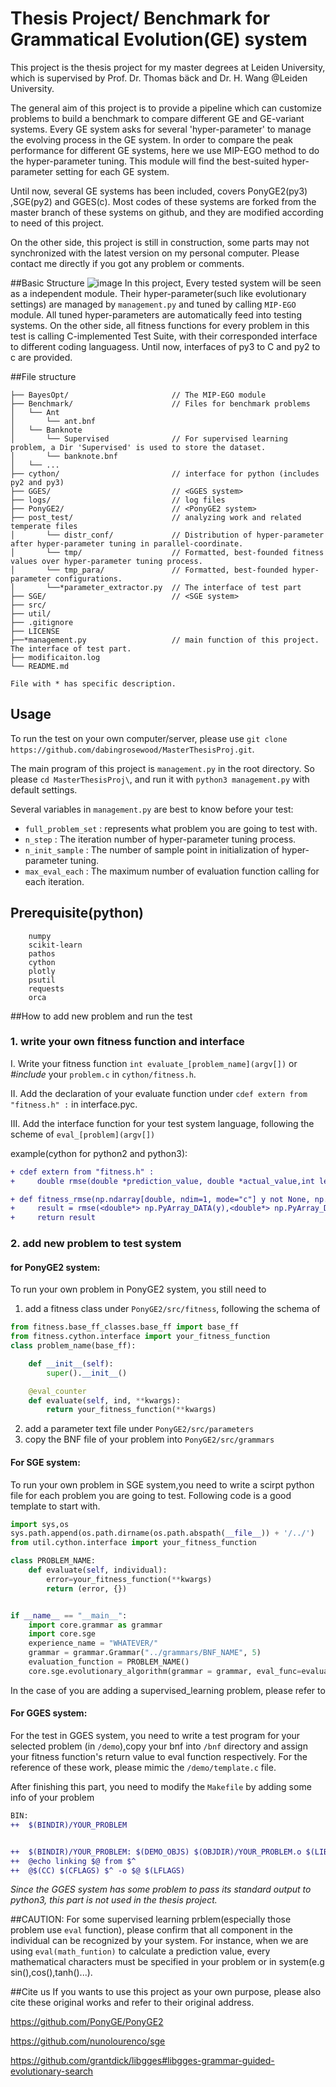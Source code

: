 # Thesis Project/ Benchmark for Grammatical Evolution(GE) system
This project is the thesis project for my master degrees at Leiden University, which is supervised by Prof. Dr. Thomas bäck and Dr. H. Wang @Leiden University. 

The general aim of this project is to provide a pipeline which can customize problems to build a benchmark to compare different GE and GE-variant systems. 
Every GE system asks for several 'hyper-parameter' to manage the evolving process in the GE system. In order to compare the peak performance for different GE systems, here we use MIP-EGO method to do the hyper-parameter tuning. This module will find the best-suited hyper-parameter setting for each GE system.

Until now, several GE systems has been included, covers PonyGE2(py3) ,SGE(py2) and GGES(c). 
Most codes of these systems are forked from the master branch of these systems on github, and they are modified according to need of this project.


On the other side, this project is still in construction, some parts may not synchronized with the latest version on my personal computer. Please contact me directly if you got any problem or comments.



##Basic Structure
![image](http://assets.processon.com/chart_image/5d2c90f9e4b065dc42a56c41.png)
In this project, Every tested system will be seen as a independent module. Their hyper-parameter(such like evolutionary settings) are managed  by `management.py` and tuned by calling `MIP-EGO` module. All tuned hyper-parameters are automatically feed into testing systems.
On the other side, all fitness functions for every problem in this test is calling C-implemented Test Suite, with their corresponded interface to different coding languagess. Until now, interfaces of py3 to C and py2 to c are provided.

##File structure
```text
├── BayesOpt/                       // The MIP-EGO module
├── Benchmark/                      // Files for benchmark problems
│   └── Ant
│       └── ant.bnf         
│   └── Banknote
│       └── Supervised              // For supervised learning problem, a Dir 'Supervised' is used to store the dataset.
│       └── banknote.bnf    
│   └── ...     
├── cython/                         // interface for python (includes py2 and py3)
├── GGES/                           // <GGES system>
├── logs/                           // log files
├── PonyGE2/                        // <PonyGE2 system>
├── post_test/                      // analyzing work and related temperate files
│       └── distr_conf/             // Distribution of hyper-parameter after hyper-parameter tuning in parallel-coordinate.
│       └── tmp/                    // Formatted, best-founded fitness values over hyper-parameter tuning process.
│       └── tmp_para/               // Formatted, best-founded hyper-parameter configurations.
│       └──*parameter_extractor.py  // The interface of test part
├── SGE/                            // <SGE system>
├── src/                            
├── util/
├── .gitignore
├── LICENSE
├──*management.py                   // main function of this project. The interface of test part.
├── modificaiton.log
└── README.md 

File with * has specific description. 
```

## Usage
To run the test on your own computer/server, please use `git clone https://github.com/dabingrosewood/MasterThesisProj.git`.

The main program of this project is `management.py` in the root directory. So please `cd MasterThesisProj\`, and run it with `python3 management.py` with default settings.

Several variables in `management.py` are best to know before your test:

+ `full_problem_set` : represents what problem you are going to test with.
+ `n_step` : The iteration number of hyper-parameter tuning process.
+ `n_init_sample` : The number of sample point in initialization of hyper-parameter tuning.
+ `max_eval_each` : The maximum number of evaluation function calling for each iteration.

## Prerequisite(python)
```
    numpy
    scikit-learn
    pathos
    cython
    plotly
    psutil 
    requests
    orca

```



##How to add new problem and run the test
### 1. write your own fitness function and interface
I. Write your fitness function  `int evaluate_[problem_name](argv[])` or _#include_ your `problem.c` in `cython/fitness.h`.

II. Add the declaration of your evaluate function under `cdef extern from "fitness.h" :` in interface.pyc.

III. Add the interface function for your test system language,  following the scheme of `eval_[problem](argv[])`

example(cython for python2 and python3):
```diff
+ cdef extern from "fitness.h" :
+     double rmse(double *prediction_value, double *actual_value,int length);

+ def fitness_rmse(np.ndarray[double, ndim=1, mode="c"] y not None, np.ndarray[double, ndim=1, mode="c"] yhat not None):
+     result = rmse(<double*> np.PyArray_DATA(y),<double*> np.PyArray_DATA(yhat),y.shape[0])
+     return result
```


### 2. add new problem to test system
#### for PonyGE2 system:
To run your own problem in PonyGE2 system, you still need to
1. add a fitness class under `PonyGE2/src/fitness`, following the schema of 
```python
from fitness.base_ff_classes.base_ff import base_ff
from fitness.cython.interface import your_fitness_function
class problem_name(base_ff):

    def __init__(self):
        super().__init__()

    @eval_counter
    def evaluate(self, ind, **kwargs):
        return your_fitness_function(**kwargs)
```
2. add a parameter text file under `PonyGE2/src/parameters`
3. copy the BNF file of your problem into `PonyGE2/src/grammars`

#### For SGE system:
To run your own problem in SGE system,you need to write a scirpt python file for each problem you are going to test.
Following code is a good template to start with.
```python
import sys,os
sys.path.append(os.path.dirname(os.path.abspath(__file__)) + '/../')
from util.cython.interface import your_fitness_function

class PROBLEM_NAME:
    def evaluate(self, individual):
        error=your_fitness_function(**kwargs)
        return (error, {})


if __name__ == "__main__":
    import core.grammar as grammar
    import core.sge
    experience_name = "WHATEVER/"
    grammar = grammar.Grammar("../grammars/BNF_NAME", 5)
    evaluation_function = PROBLEM_NAME()
    core.sge.evolutionary_algorithm(grammar = grammar, eval_func=evaluation_function, exp_name=experience_name)
```
In the case of you are adding a supervised_learning problem, please refer to 


#### For GGES system:
For the test in GGES system, you need to write a test program for your selected problem (in `/demo`),copy your bnf into `/bnf` directory and assign your fitness function's return value  to eval function respectively.
For the reference of these work, please mimic the `/demo/template.c` file.

 After finishing this part, you need to modify the `Makefile` by adding some info of your problem
 ```diff
 BIN:
++  $(BINDIR)/YOUR_PROBLEM
 
 
++  $(BINDIR)/YOUR_PROBLEM: $(DEMO_OBJS) $(OBJDIR)/YOUR_PROBLEM.o $(LIB)
++	@echo linking $@ from $^
++	@$(CC) $(CFLAGS) $^ -o $@ $(LFLAGS)
``` 

*Since the GGES system has some problem to pass its standard output to python3, this part is not used in the thesis project.*


##CAUTION:
For some supervised learning prblem(especially those problem use `eval` function), please confirm that all component in the individual can be recognized by your system.
For instance, when we are using `eval(math_funtion)` to calculate a prediction value, every mathematical characters must be specified in your problem or in system(e.g sin(),cos(),tanh()...).

##Cite us
If you wants to use this project as your own purpose, please also cite these original works and refer to their original address.


https://github.com/PonyGE/PonyGE2

https://github.com/nunolourenco/sge

https://github.com/grantdick/libgges#libgges-grammar-guided-evolutionary-search




